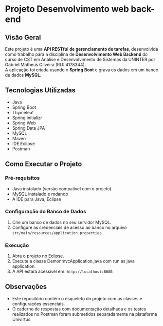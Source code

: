 # Projeto Desenvolvimento web back-end

## Visão Geral
Este projeto é uma **API RESTful de gerenciamento de tarefas**, desenvolvida como trabalho para a disciplina de **Desenvolvimento Web Backend** do curso de CST em Análise e Desenvolvimento de Sistemas da UNINTER por Gabriel Matheus Oliveira (RU: 4178344).  
A aplicação foi criada usando o **Spring Boot** e grava os dados em um banco de dados **MySQL**.

## Tecnologias Utilizadas
- Java  
- Spring Boot
- Thymeleaf
- Spring initializr
- Spring Web  
- Spring Data JPA  
- MySQL  
- Maven  
- IDE Eclipse  
- Postman  

## Como Executar o Projeto

### Pré-requisitos
- Java instalado (versão compatível com o projeto)  
- MySQL instalado e rodando  
- A IDE para Java, Eclipse  

### Configuração do Banco de Dados
1. Crie um banco de dados no seu servidor MySQL.  
2. Configure as credenciais de acesso ao banco no arquivo `src/main/resources/application.properties`.  

### Execução
1. Abra o projeto no Eclipse.  
2. Execute a classe DemonmvcApplication.java com run as java application.  
3. A API estará acessível em: `http://localhost:8080`.  

## Observações
- Este repositório contém o esqueleto do projeto com as classes e configurações essenciais.  
- O caderno de respostas com documentação detalhada e os testes realizados no Postman foram submetidos separadamente na plataforma Univirtus.
